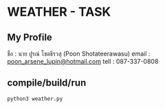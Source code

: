 # WEATHER - TASK

## My Profile

ชื่อ : นาย ปูรณ์ โชตธีรวสุ (Poon Shotateerawasu)
email : poon_arsene_lupin@hotmail.com
tell : 087-337-0808

## compile/build/run

```
python3 weather.py
```
